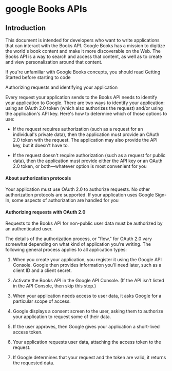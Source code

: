 # google Books APIs

## Introduction

This document is intended for developers who want to write applications that can interact with the Books API. Google Books has a mission to digitize the world's book content and make it more discoverable on the Web. The Books API is a way to search and access that content, as well as to create and view personalization around that content.

If you're unfamiliar with Google Books concepts, you should read Getting Started before starting to code

Authorizing requests and identifying your application


Every request your application sends to the Books API needs to identify your application to Google. There are two ways to identify your application: using an OAuth 2.0 token (which also authorizes the request) and/or using the application's API key. Here's how to determine which of those options to use:

-  If the request requires authorization (such as a request for an individual's private data), then the application must provide an OAuth 2.0 token with the request. The application may also provide the API key, but it doesn't have to.

- If the request doesn't require authorization (such as a request for public data), then the application must provide either the API key or an OAuth 2.0 token, or both—whatever option is most convenient for you

#### About authorization protocols


Your application must use OAuth 2.0 to authorize requests. No other authorization protocols are supported. If your application uses Google Sign-In, some aspects of authorization are handled for you


#### Authorizing requests with OAuth 2.0

Requests to the Books API for non-public user data must be authorized by an authenticated user.

The details of the authorization process, or "flow," for OAuth 2.0 vary somewhat depending on what kind of application you're writing. The following general process applies to all application types:

1. When you create your application, you register it using the Google API Console. Google then provides information you'll need later, such as a client ID and a client secret.

2. Activate the Books API in the Google API Console. (If the API isn't listed in the API Console, then skip this step.)

3. When your application needs access to user data, it asks Google for a particular scope of access.

4. Google displays a consent screen to the user, asking them to authorize your application to request some of their data.

5. If the user approves, then Google gives your application a short-lived access token.

6. Your application requests user data, attaching the access token to the request.

7. If Google determines that your request and the token are valid, it returns the requested data.
